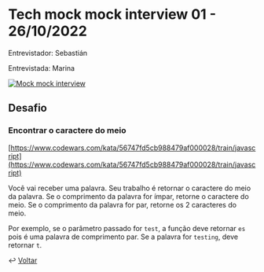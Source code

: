 # Tech mock mock interview 01 - 26/10/2022

Entrevistador: Sebastián

Entrevistada: Marina

[![Mock mock interview](https://img.youtube.com/vi/nNrS5xitAGk/0.jpg)](https://youtu.be/AybAbA4_Xg0)
## Desafio

### Encontrar o caractere do meio

[https://www.codewars.com/kata/56747fd5cb988479af000028/train/javascript](https://www.codewars.com/kata/56747fd5cb988479af000028/train/javascript)

Você vai receber uma palavra. Seu trabalho é retornar o caractere do meio da palavra. Se o comprimento da palavra for ímpar, retorne o caractere do meio. Se o comprimento da palavra for par, retorne os 2 caracteres do meio.

Por exemplo, se o parâmetro passado for `test`, a função deve retornar `es` pois é uma palavra de comprimento par. Se a palavra for `testing`, deve retornar `t`.

↩️ [Voltar](../README.md)
